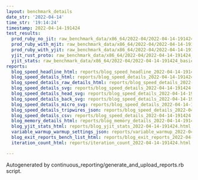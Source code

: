 ```yaml
---
layout: benchmark_details
date_str: '2022-04-14'
time_str: '19:14:24'
timestamp: 2022-04-14-191424
test_results:
  prod_ruby_no_jit: raw_benchmark_data/x86_64/2022-04/2022-04-14-191424_basic_benchmark_prod_ruby_no_jit.json
  prod_ruby_with_mjit: raw_benchmark_data/x86_64/2022-04/2022-04-14-191424_basic_benchmark_prod_ruby_with_mjit.json
  prod_ruby_with_yjit: raw_benchmark_data/x86_64/2022-04/2022-04-14-191424_basic_benchmark_prod_ruby_with_yjit.json
  yjit_rust_proto: raw_benchmark_data/x86_64/2022-04/2022-04-14-191424_basic_benchmark_yjit_rust_proto.json
  yjit_stats: raw_benchmark_data/x86_64/2022-04/2022-04-14-191424_basic_benchmark_yjit_stats.json
reports:
  blog_speed_headline_html: reports/blog_speed_headline_2022-04-14-191424.html
  blog_speed_details_html: reports/blog_speed_details_2022-04-14-191424.html
  blog_speed_details_raw_details_html: reports/blog_speed_details_2022-04-14-191424.raw_details.html
  blog_speed_details_svg: reports/blog_speed_details_2022-04-14-191424.svg
  blog_speed_details_head_svg: reports/blog_speed_details_2022-04-14-191424.head.svg
  blog_speed_details_back_svg: reports/blog_speed_details_2022-04-14-191424.back.svg
  blog_speed_details_micro_svg: reports/blog_speed_details_2022-04-14-191424.micro.svg
  blog_speed_details_tripwires_json: reports/blog_speed_details_2022-04-14-191424.tripwires.json
  blog_speed_details_csv: reports/blog_speed_details_2022-04-14-191424.csv
  blog_memory_details_html: reports/blog_memory_details_2022-04-14-191424.html
  blog_yjit_stats_html: reports/blog_yjit_stats_2022-04-14-191424.html
  variable_warmup_warmup_settings_json: reports/variable_warmup_2022-04-14-191424.warmup_settings.json
  blog_exit_reports_bench_list_html: reports/blog_exit_reports_2022-04-14-191424.bench_list.html
  iteration_count_html: reports/iteration_count_2022-04-14-191424.html

---
```

Autogenerated by continuous_reporting/generate_and_upload_reports.rb script.

